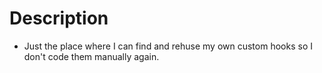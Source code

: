 # Description 

* Just the place where I can find and rehuse my own custom hooks so I don't code them manually again.
